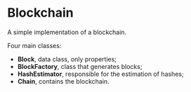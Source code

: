 # Blockchain

A simple implementation of a blockchain.

Four main classes:
* __Block__, data class, only properties;
* __BlockFactory__, class that generates blocks;
* __HashEstimator__, responsible for the estimation of hashes;
* __Chain__, contains the blockchain.